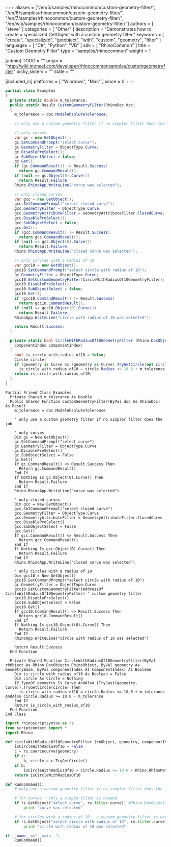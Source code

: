 +++
aliases = ["/en/5/samples/rhinocommon/custom-geometry-filter/", "/en/6/samples/rhinocommon/custom-geometry-filter/", "/en/7/samples/rhinocommon/custom-geometry-filter/", "/en/wip/samples/rhinocommon/custom-geometry-filter/"]
authors = [ "steve" ]
categories = [ "Other" ]
description = "Demonstrates how to create a specialized GetObject with a custom geometry filter."
keywords = [ "create", "specialized", "getobject", "with", "custom", "geometry", "filter" ]
languages = [ "C#", "Python", "VB" ]
sdk = [ "RhinoCommon" ]
title = "Custom Geometry Filter"
type = "samples/rhinocommon"
weight = 1

[admin]
TODO = ""
origin = "http://wiki.mcneel.com/developer/rhinocommonsamples/customgeometryfilter"
picky_sisters = ""
state = ""

[included_in]
platforms = [ "Windows", "Mac" ]
since = 0
+++

<div class="codetab-content" id="cs">

```cs
partial class Examples
{
  private static double m_tolerance;
  public static Result CustomGeometryFilter(RhinoDoc doc)
  {
    m_tolerance = doc.ModelAbsoluteTolerance;

    // only use a custom geometry filter if no simpler filter does the job

    // only curves
    var gc = new GetObject();
    gc.SetCommandPrompt("select curve");
    gc.GeometryFilter = ObjectType.Curve;
    gc.DisablePreSelect();
    gc.SubObjectSelect = false;
    gc.Get();
    if (gc.CommandResult() != Result.Success)
      return gc.CommandResult();
    if (null == gc.Object(0).Curve())
      return Result.Failure;
    Rhino.RhinoApp.WriteLine("curve was selected");

    // only closed curves
    var gcc = new GetObject();
    gcc.SetCommandPrompt("select closed curve");
    gcc.GeometryFilter = ObjectType.Curve;
    gcc.GeometryAttributeFilter = GeometryAttributeFilter.ClosedCurve;
    gcc.DisablePreSelect();
    gcc.SubObjectSelect = false;
    gcc.Get();
    if (gcc.CommandResult() != Result.Success)
      return gcc.CommandResult();
    if (null == gcc.Object(0).Curve())
      return Result.Failure;
    Rhino.RhinoApp.WriteLine("closed curve was selected");

    // only circles with a radius of 10
    var gcc10 = new GetObject();
    gcc10.SetCommandPrompt("select circle with radius of 10");
    gc.GeometryFilter = ObjectType.Curve;
    gcc10.SetCustomGeometryFilter(CircleWithRadiusOf10GeometryFilter); // custom geometry filter
    gcc10.DisablePreSelect();
    gcc10.SubObjectSelect = false;
    gcc10.Get();
    if (gcc10.CommandResult() != Result.Success)
      return gcc10.CommandResult();
    if (null == gcc10.Object(0).Curve())
      return Result.Failure;
    RhinoApp.WriteLine("circle with radius of 10 was selected");

    return Result.Success;
  }

  private static bool CircleWithRadiusOf10GeometryFilter (Rhino.DocObjects.RhinoObject rhObject, GeometryBase geometry,
    ComponentIndex componentIndex)
  {
    bool is_circle_with_radius_of10 = false;
    Circle circle;
    if (geometry is Curve && (geometry as Curve).TryGetCircle(out circle))
      is_circle_with_radius_of10 = circle.Radius <= 10.0 + m_tolerance && circle.Radius >= 10.0 - m_tolerance;
    return is_circle_with_radius_of10;
  }
}
```

</div>


<div class="codetab-content" id="vb">

```vbnet
Partial Friend Class Examples
  Private Shared m_tolerance As Double
  Public Shared Function CustomGeometryFilter(ByVal doc As RhinoDoc) As Result
	m_tolerance = doc.ModelAbsoluteTolerance

	' only use a custom geometry filter if no simpler filter does the job

	' only curves
	Dim gc = New GetObject()
	gc.SetCommandPrompt("select curve")
	gc.GeometryFilter = ObjectType.Curve
	gc.DisablePreSelect()
	gc.SubObjectSelect = False
	gc.Get()
	If gc.CommandResult() <> Result.Success Then
	  Return gc.CommandResult()
	End If
	If Nothing Is gc.Object(0).Curve() Then
	  Return Result.Failure
	End If
	Rhino.RhinoApp.WriteLine("curve was selected")

	' only closed curves
	Dim gcc = New GetObject()
	gcc.SetCommandPrompt("select closed curve")
	gcc.GeometryFilter = ObjectType.Curve
	gcc.GeometryAttributeFilter = GeometryAttributeFilter.ClosedCurve
	gcc.DisablePreSelect()
	gcc.SubObjectSelect = False
	gcc.Get()
	If gcc.CommandResult() <> Result.Success Then
	  Return gcc.CommandResult()
	End If
	If Nothing Is gcc.Object(0).Curve() Then
	  Return Result.Failure
	End If
	Rhino.RhinoApp.WriteLine("closed curve was selected")

	' only circles with a radius of 10
	Dim gcc10 = New GetObject()
	gcc10.SetCommandPrompt("select circle with radius of 10")
	gc.GeometryFilter = ObjectType.Curve
	gcc10.SetCustomGeometryFilter(AddressOf CircleWithRadiusOf10GeometryFilter) ' custom geometry filter
	gcc10.DisablePreSelect()
	gcc10.SubObjectSelect = False
	gcc10.Get()
	If gcc10.CommandResult() <> Result.Success Then
	  Return gcc10.CommandResult()
	End If
	If Nothing Is gcc10.Object(0).Curve() Then
	  Return Result.Failure
	End If
	RhinoApp.WriteLine("circle with radius of 10 was selected")

	Return Result.Success
  End Function

  Private Shared Function CircleWithRadiusOf10GeometryFilter(ByVal rhObject As Rhino.DocObjects.RhinoObject, ByVal geometry As GeometryBase, ByVal componentIndex As ComponentIndex) As Boolean
	Dim is_circle_with_radius_of10 As Boolean = False
	Dim circle As Circle = Nothing
	If TypeOf geometry Is Curve AndAlso (TryCast(geometry, Curve)).TryGetCircle(circle) Then
	  is_circle_with_radius_of10 = circle.Radius <= 10.0 + m_tolerance AndAlso circle.Radius >= 10.0 - m_tolerance
	End If
	Return is_circle_with_radius_of10
  End Function
End Class
```

</div>


<div class="codetab-content" id="py">

```python
import rhinoscriptsyntax as rs
from scriptcontext import *
import Rhino

def circleWithRadiusOf10GeometryFilter (rhObject, geometry, componentIndex):
    isCircleWithRadiusOf10 = False
    c = rs.coercecurve(geometry)
    if c:
        b, circle = c.TryGetCircle()
    if b:
        isCircleWithRadiusOf10 = circle.Radius <= 10.0 + Rhino.RhinoMath.ZeroTolerance and circle.Radius >= 10.0 - Rhino.RhinoMath.ZeroTolerance
    return isCircleWithRadiusOf10

def RunCommand():
    # only use a custom geometry filter if no simpler filter does the job

    # for curves - only a simple filter is needed
    if rs.GetObject("select curve", rs.filter.curve): #Rhino.DocObjects.ObjectType.Curve):
        print "curve vas selected"

    # for circles with a radius of 10 - a custom geometry filter is needed
    if rs.GetObject("select circle with radius of 10", rs.filter.curve, False, False, circleWithRadiusOf10GeometryFilter):
        print "circle with radius of 10 was selected"

if __name__=="__main__":
    RunCommand()
```

</div>
